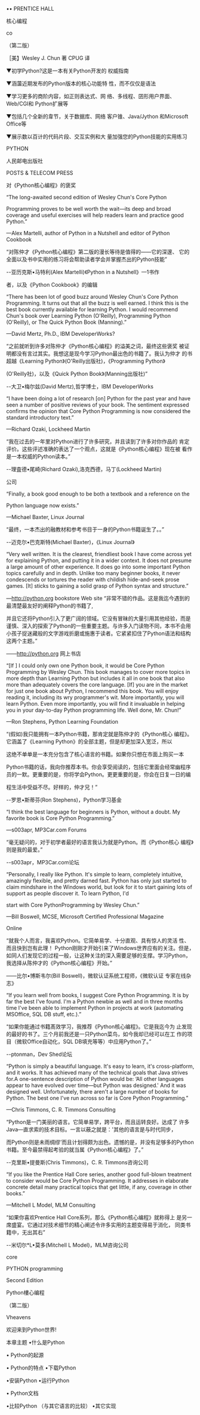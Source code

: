 •• PRENTICE
HALL

核心编程




co


（第二版）

［美】Wesley J. Chun 著 CPUG 译

▼初学Python?这是一本有关Python开发的 权威指南

▼涵蘯近期发布的Python版本的核心功能特 性，而不仅仅是语法

▼学习更多的商阶内容，如正则表达式、网 络、多线程、囝形用户界面、Web/CGI和 Python扩展等

▼包括几个全新的韋节，关于数据库、网络 客户锥、Java/Jython 和Microsoft Office等

▼展示数以百计的代码片段、交互实例和大 量加强您的Python技能的实用练习

PYTHON



人民邮电出版社

POSTS & TELECOM PRESS



对《Python核心编程》的褒奖

“The long-awaited second edition of Wesley Chun's Core Python

Programming proves to be well worth the wait—its deep and broad coverage and useful exercises will help readers learn and practice good Python.”

—Alex Martelli, author of Python in a Nutshell and editor of Python Cookbook

“对陈仲才《Python核心编程》第二版的漫长等待是值得的——它的深邃、 它的全面以及书中实用的练习将会帮助读者学会并掌握杰出的Python技能”

--亚历克斯•马特利(Alex Martelli)《Python in a Nutshell》—1书作

者，以及《Python Cookbook》的编辑

“There has been lot of good buzz around Wesley Chun's Core Python Programming. It turns out that all the buzz is well earned. I think this is the best book currently available for learning Python. I would recommend Chun's book over Learning Python (O'Reilly), Programming Python (O'Reilly), or The Quick Python Book (Manning).”

—David Mertz, Ph.D., IBM DeveloperWorks?

“之前就听到许多对陈仲才《Python核心编程》的溢美之词，最终这些褒奖 被证明都没有言过其实。我想这是现今学习Python最出色的书籍了。我认为仲才 的书超越《Learning Python》(O'Reilly出版社)，《Programming Python》

(O'Reilly社)，以及《Quick Python Book》(Manning出版社)”

--大卫•梅尔兹(David Mertz),哲学博士，IBM DeveloperWorks

“I have been doing a lot of research [on] Python for the past year and have seen a number of positive reviews of your book. The sentiment expressed confirms the opinion that Core Python Programming is now considered the standard introductory text.”

—Richard Ozaki, Lockheed Martin

“我在过去的一年里对Python进行了许多研究，并且读到了许多对你作品的 肯定评价。这些评述准确的表达了一个观点，这就是《Python核心编程》现在被 看作是一本权威的Python读本。”

--理査德•尾崎(Richard Ozaki),洛克西德，马丁(Lockheed Martin)


公司

“Finally, a book good enough to be both a textbook and a reference on the

Python language now exists.”

—Michael Baxter, Linux Journal

“最终，一本杰出的融教材和参考书目于一身的Python书籍诞生了。。”

--迈克尔•巴克斯特(Michael Baxter)，《Linux Journal》

“Very well written. It is the clearest, friendliest book I have come across yet for explaining Python, and putting it in a wider context. It does not presume a large amount of other experience. It does go into some important Python topics carefully and in depth. Unlike too many beginner books, it never condescends or tortures the reader with childish hide-and-seek prose games. [It] sticks to gaining a solid grasp of Python syntax and structure.”

—http://python.org bookstore Web site “非常不错的作品。这是我迄今遇到的最清楚最友好的阐释Python的书籍了,

并且它还将Python引入了更广阔的领域。它没有冒昧的大量引用其他经验，而是 谨慎、深入的探索了Python的一些重要主题。与许多入门读物不同，本书不会用 小孩子捉迷藏般的文字游戏折磨或施惠于读者。它紧紧扣住了Python语法和结构 这两个主题。”

——http://python.org 网上书店

“[If ] I could only own one Python book, it would be Core Python Programming by Wesley Chun. This book manages to cover more topics in more depth than Learning Python but includes it all in one book that also more than adequately covers the core language. [If] you are in the market for just one book about Python, I recommend this book. You will enjoy reading it, including its wry programmer's wit. More importantly, you will learn Python. Even more importantly, you will find it invaluable in helping you in your day-to-day Python programming life. Well done, Mr. Chun!”

—Ron Stephens, Python Learning Foundation




“(假如)我只能拥有一本Python书籍，那肯定就是陈仲才的《Python核心 编程》。它涵盖了《Learning Python》的全部主题，但是却更加深入宽泛，所以

这绝不单单是一本充分包含了核心语言的书籍。如果你只想在市面上购买一本

Python书籍的话，我向你推荐本书。你会享受阅读的，包括它里面会经常幽程序 员的一默。更重要的是，你将学会Python。更更重要的是，你会在日复一日的编

程生活中受益不尽。好样的，仲才兄！”

--罗恩•斯蒂芬(Ron Stephens)，Python学习基金

“I think the best language for beginners is Python, without a doubt. My favorite book is Core Python Programming.”

—s003apr, MP3Car.com Forums

“毫无疑问的，对于初学者最好的语言我认为就是Python。而《Python核心 编程》则是我的最爱。”

--s003apr，MP3Car.com论坛

“Personally, I really like Python. It's simple to learn, completely intuitive, amazingly flexible, and pretty darned fast. Python has only just started to claim mindshare in the Windows world, but look for it to start gaining lots of support as people discover it. To learn Python, I'd

start with Core PythonProgramming by Wesley Chun.”

—Bill Boswell, MCSE, Microsoft Certified Professional Magazine

Online

“就我个人而言，我喜欢Python。它简单易学、十分直观、具有惊人的灵活 性、而且快到岂有此理！ Python刚刚才开始引来了Windows世界应有的关注。但是， 如同人们发现它的过程一般，让这种关注的深入需要足够的支撑。学习Python， 我选择从陈仲才的《Python核心编程》开始。”

——比尔•博斯韦尔(Bill Boswell)，微软认证系统工程师，《微软认证 专家在线杂志》

“If you learn well from books, I suggest Core Python Programming. It is by far the best I've found. I'm a Python newbie as well and in three months time I've been able to implement Python in projects at work (automating MSOffice, SQL DB stuff, etc.).”




“如果你能通过书籍髙效学习，我推荐《Python核心编程》。它是我迄今为 止发现的最好的书了。三个月前我还是一只Python菜鸟，如今我却已经可以在工 作的项目（微软Office自动化，SQL DB填充等等）中应用Python了。”

--ptonman，Dev Shed论坛

“Python is simply a beautiful language. It's easy to learn, it's cross-platform, and it works. It has achieved many of the technical goals that Java strives for.A one-sentence description of Python would be: ‘All other languages appear to have evolved over time—but Python was designed.' And it was designed well. Unfortunately, there aren't a large number of books for Python. The best one I've run across so far is Core Python Programming.”

—Chris Timmons, C. R. Timmons Consulting

“Python是一门美丽的语言。它简单易学，跨平台，而且运转良好。达成了 许多Java—直求索的技术目标。一言以蔽之就是：'其他的语言是与时代同步，

而Python则是未雨绸缪’而且计划得颇为出色。遗憾的是，并没有足够多的Python 书籍。至今最禁得起考验的就当属《Python核心编程》了。”

--克里斯•提曼斯(Chris Timmons)，C. R. Timmons咨询公司

“If you like the Prentice Hall Core series, another good full-blown treatment to consider would be Core Python Programming. It addresses in elaborate concrete detail many practical topics that get little, if any, coverage in other books.”

—Mitchell L Model, MLM Consulting

“如果你喜欢Prentice Hall Core系列，那么《Python核心编程》就称得上 是另一席盛宴。它通过对技术细节的精心阐述令许多实用的主题变得易于消化， 同类书籍中，无出其右”

--米切尔*L•莫多(Mitchell L Model)，MLM咨询公司




core

PYTHON
programming

Second Edition



Python樓心编程

（第二版）

Vheavens






欢迎来到Python世界!







本章主题
•什么是Python

•    Python的起源

•    Python的特点 •下载Python

•安装Python •运行Python

•    Python文档

•比较Python （与其它语言的比较） •其它实现
